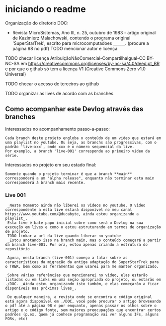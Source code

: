 ﻿# iniciando o readme

Organização do diretorio DOC:
- Revista MicroSistemas, Ano III, n. 25, outubro de 1983 - artigo original de Kazimierz Malachowski, contendo o programa original 'SuperStarTrek', escrito para microcomputadoes ______.
(procure a página 98 no pdf)
TODO mencionar autor e licença


TODO checar licença AtribuiçãoNãoComercial-CompartilhaIgual-CC BY-NC-SA
em https://creativecommons.org/licenses/by-nc-sa/4.0/deed.pt_BR
e por que o github só tem a licença V1
(Creative Commons Zero v1.0 Universal)

TODO checar o acesso de terceiros ao github

TODO organizar as lives de acordo com as branches

## Como acompanhar este Devlog através das branches

Interessados no acompanhamento passo-a-passo:

    Cada branch deste projeto engloba o conteúdo de um video que estará em uma playlist no youtube. Ou seja, as branchs são progressivas, com o padrão 'live-xxx', onde xxx é o número sequencial da live.
    Por exemplo, a branch 'live-001' corresponde ao primeiro video da série.

Interessados no projeto em seu estado final:

    Somente quando o projeto terminar é que a branch **main** corresponderá a um "alpha release", enquanto não terminar esta main corresponderá à branch mais recente.

### Live 001

     _Neste momento ainda não liberei os videos no youtube. O video correspondente a esta live estará disponível no meu canal https://www.youtube.com/@ducabyte, ainda estou organizando a playlist_.
     Esta live é bate papo inicial sobre como será o Devlog na sua execução em lives e como o estou estruturando em termos de organização de projeto.
     TODO linkar a url da live quando liberar no youtube
     _Estou anotando isso na branch main, mas o conteúdo começará a partir da branch live-001. Por ora, estou apenas criando a estrutura do repositório_.

     Agora, nesta branch (live-001) começo a falar sobre as características da migração da antiga adaptação do SuperStarTrek para o TREK, bem como as ferramentas que usarei para me manter organizado.

     Sobre várias referências que mencionarei no video, elas estarão listadas ou em links em uma seção apropriada do projeto, ou estarão em ./DOC. _Ainda estou organizando isto também, e elas começarão a ficar disponíveis nas próximas lives_.

     De qualquer maneira, a revista onde se encontra o código original está agora disponível em ./DOC, você pode procurar o artigo browseando o pdf até a página 98 e por enquanto, apenas passar os olhos sobre o artigo e o código fonte, sem maiores preocupações que encontrar certos padrões (p.ex, quem já conhece programação vai ver alguns IFs, alguns FORs, etc)

     
